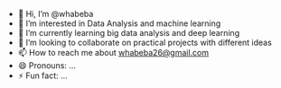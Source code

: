 - 👋 Hi, I’m @whabeba
- 👀 I’m interested in Data Analysis and machine learning
- 🌱 I’m currently learning big data analysis and deep learning
- 💞️ I’m looking to collaborate on practical projects with different ideas
- 📫 How to reach me  about whabeba26@gmail.com
- 😄 Pronouns: ...
- ⚡ Fun fact: ...

<!---
whabeba/whabeba is a ✨ special ✨ repository because its `README.md` (this file) appears on your GitHub profile.
You can click the Preview link to take a look at your changes.
--->
